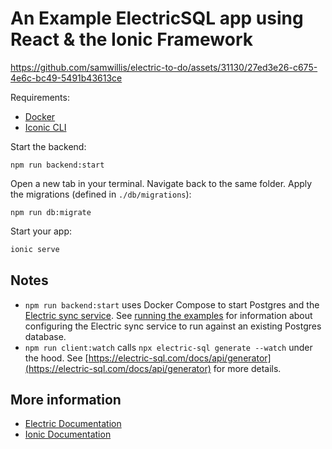 # An Example ElectricSQL app using React & the Ionic Framework

https://github.com/samwillis/electric-to-do/assets/31130/27ed3e26-c675-4e6c-bc49-5491b43613ce

Requirements:

- [Docker](https://www.docker.com)
- [Iconic CLI](https://ionicframework.com/docs/intro/cli)

Start the backend:

```shell
npm run backend:start
```

Open a new tab in your terminal. Navigate back to the same folder. Apply the migrations (defined in `./db/migrations`):

```shell
npm run db:migrate
```

Start your app:

```sh
ionic serve
```

## Notes

- `npm run backend:start` uses Docker Compose to start Postgres and the [Electric sync service](https://electric-sql.com/docs/api/service). See [running the examples](https://electric-sql.com/docs/examples/notes/running#running-your-own-postgres) for information about configuring the Electric sync service to run against an existing Postgres database.
- `npm run client:watch` calls `npx electric-sql generate --watch` under the hood. See [https://electric-sql.com/docs/api/generator](https://electric-sql.com/docs/api/generator) for more details.

## More information

- [Electric Documentation](https://electric-sql.com/docs)
- [Ionic Documentation](https://ionicframework.com/docs/react)
